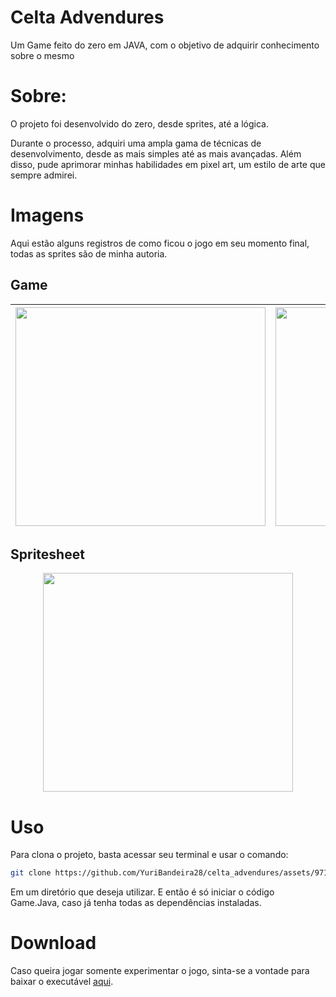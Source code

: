 # Celta Advendures
Um Game feito do zero em JAVA, com o objetivo de adquirir conhecimento sobre o mesmo

# Sobre:
O projeto foi desenvolvido do zero, desde sprites, até a lógica.

Durante o processo, adquiri uma ampla gama de técnicas de desenvolvimento, desde as mais simples até as mais avançadas. Além disso, pude aprimorar minhas habilidades em pixel art, um estilo de arte que sempre admirei.


# Imagens
Aqui estão alguns registros de como ficou o jogo em seu momento final, todas as sprites são de minha autoria.

## Game



<div  align="center"">
  
  | <div><img src='https://github.com/YuriBandeira28/celta_advendures/assets/97187847/9af6ae0b-84a7-4788-acef-8835c3179a8e' style='width: 400px; height: 350px;'></div> | <div><img src='https://github.com/YuriBandeira28/celta_advendures/assets/97187847/2492b896-12db-4674-bbcf-462a0eb2713a' style='width: 400px; height: 350px;'></div> 
  | :-: | :-: |
  
</div>

## Spritesheet

 <div  align="center">
  <img src='https://github.com/YuriBandeira28/celta_advendures/assets/97187847/5479461e-6fe7-44be-8b6c-cb50dad7c2aa' style='width: 400px; height: 350px;'>
</div>

# Uso
Para clona o projeto, basta acessar seu terminal e usar o comando:

```bash
git clone https://github.com/YuriBandeira28/celta_advendures/assets/97187847/2492b896-12db-4674-bbcf-462a0eb2713a
```
Em um diretório que deseja utilizar. E então é só iniciar o código Game.Java, caso já tenha todas as dependências instaladas.


# Download 
Caso queira jogar somente experimentar o jogo, sinta-se a vontade para baixar o executável [aqui](https://github.com/YuriBandeira28/celta_advendures/raw/main/Celta/out/artifacts/Celta_jar/Celta.jar).




